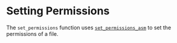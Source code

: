# Setting Permissions
The `set_permissions` function uses [`set_permissions_asm`](../Assembly/Set-File-Permissions.md) to set the permissions of a file.